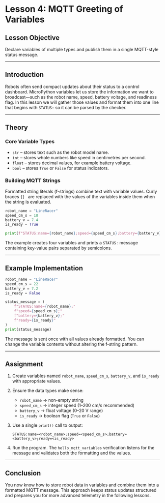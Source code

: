 # **Lesson 4: MQTT Greeting of Variables**

## **Lesson Objective**

Declare variables of multiple types and publish them in a single MQTT-style status message.

---

## **Introduction**

Robots often send compact updates about their status to a control dashboard. MicroPython variables let us store the information we want to broadcast—such as the robot name, speed, battery voltage, and readiness flag. In this lesson we will gather those values and format them into one line that begins with `STATUS:` so it can be parsed by the checker.

---

## **Theory**

### **Core Variable Types**

- `str` – stores text such as the robot model name.
- `int` – stores whole numbers like speed in centimetres per second.
- `float` – stores decimal values, for example battery voltage.
- `bool` – stores `True` or `False` for status indicators.

### **Building MQTT Strings**

Formatted string literals (f-strings) combine text with variable values. Curly braces `{} ` are replaced with the values of the variables inside them when the string is evaluated.

```python
robot_name = "LineRacer"
speed_cm_s = 18
battery_v = 7.4
is_ready = True

print(f"STATUS:name={robot_name};speed={speed_cm_s};battery={battery_v};ready={is_ready}")
```

The example creates four variables and prints a `STATUS:` message containing key-value pairs separated by semicolons.

---

## **Example Implementation**

```python
robot_name = "LineRacer"
speed_cm_s = 22
battery_v = 7.2
is_ready = False

status_message = (
    f"STATUS:name={robot_name};"
    f"speed={speed_cm_s};"
    f"battery={battery_v};"
    f"ready={is_ready}"
)
print(status_message)
```

The message is sent once with all values already formatted. You can change the variable contents without altering the f-string pattern.

---

## **Assignment**

1. Create variables named `robot_name`, `speed_cm_s`, `battery_v`, and `is_ready` with appropriate values.
2. Ensure the data types make sense:
   - `robot_name` → non-empty string
   - `speed_cm_s` → integer speed (1–200 cm/s recommended)
   - `battery_v` → float voltage (0–20 V range)
   - `is_ready` → boolean flag (`True` or `False`)
3. Use a single `print()` call to output:

   ```text
   STATUS:name=<robot_name>;speed=<speed_cm_s>;battery=<battery_v>;ready=<is_ready>
   ```

4. Run the program. The `hello_mqtt_variables` verification listens for the message and validates both the formatting and the values.

---

## **Conclusion**

You now know how to store robot data in variables and combine them into a formatted MQTT message. This approach keeps status updates structured and prepares you for more advanced telemetry in the following lessons.
